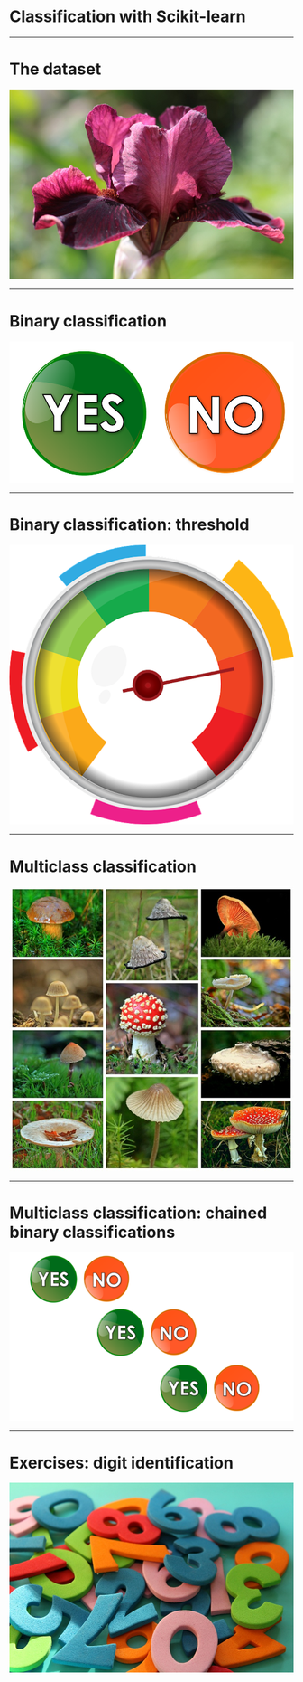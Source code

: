 # Classification with Scikit-learn

<!--
So far we have learned about:
* Regression (straight-line)
* Polynomial Regression
* Classification
* scikit-learn
* TensorFlow
and many more concepts and tools used in machine learning.

In this unit we are going to combine the concepts about classification that we recently learned and apply them using the scikit-learn toolkit.
-->

---

# The dataset

![](res/classwithscikit1.png)

<!--
The dataset that we'll be using in the examples in this colab is the "Iris Dataset". The dataset comes packaged with scikit-learn and contains feature measurements of three different species of iris. This is a classic machine learning dataset that you'll see in many machine learning examples.

Image Details:
* [classwithscikit1.png](https://pixabay.com/photos/iris-germanica-baardiris-purple-4215370/): Pixabay License
-->

---

# Binary classification

![](res/classwithscikit2.png)

<!--
The first classification example we will build is a "binary classification" model. This model will give us a yes/no decision about if an object falls into a specific class.

Image Details:
* [classwithscikit2.png](https://pixabay.com/illustrations/yes-no-button-orange-green-icon-1713011/): Pixabay License
-->

---

# Binary classification: threshold

![](res/classwithscikit3.png)

<!--
Despite the name, binary classifiers don't typically give you a yes/no decision. Instead they provide some numeric representation of confidence and it is the responsibility of the consumer of the model output to determine the threshold that divides the classification. Typically there is a default threshold, but depending on your model and use case, you might want to tweak that threshold.

Image Details:
* [classwithscikit3.png](https://pixabay.com/vectors/speedometer-speed-meter-fast-power-1063350/): Pixabay License
-->

---

# Multiclass classification

![](res/classwithscikit4.png)

<!--
Other models can handle "multi-class" classification. These models understand many different class labels and attempt to predict the likelihood that an prediction matches each label.

Image Details:
* [classwithscikit4.png](https://pixabay.com/photos/mushrooms-collage-autumn-forest-1798755/): Pixabay License
-->

---

# Multiclass classification: chained binary classifications

![](res/classwithscikit5.png)

<!--
An easy way to perform multiclass classification is to simply string together binary predictions and choose the best match. This is "Other vs. All" (OvA) classification. Another option is to pair each class and see which class prevails in an "Other vs. Other" (OvO) competition.

Often this complexity is hidden from us, but it is important to know a little of what is going on under the hood.

Image Details:
* [classwithscikit5.png](https://pixabay.com/illustrations/yes-no-button-orange-green-icon-1713011/): Pixabay License
-->

---

# Exercises: digit identification

![](res/classwithscikit6.png)

<!--
For our exercise we'll create a classifier that identified digits in a popular handwritten digits dataset.

Image Details:
* [classwithscikit6.png](https://pixabay.com/photos/digits-counting-mathematics-4014181/): Pixabay License
-->

